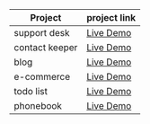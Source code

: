 | Project        | project link                                                  |
| -------------- | ------------------------------------------------------------- |
| support desk   | [Live Demo](https://jklee-support-desk.herokuapp.com/)        |
| contact keeper | [Live Demo](https://jklee-contact-keeper.herokuapp.com/login) |
| blog           | [Live Demo](https://dev.dmd7vrjb5dmet.amplifyapp.com/)        |
| e-commerce     | [Live Demo](https://jklee-proshop.herokuapp.com/)             |
| todo list      | [Live Demo](https://jklee-todo-list.herokuapp.com/)           |
| phonebook      | [Live Demo](https://jklee-phonebook.netlify.app)              |
